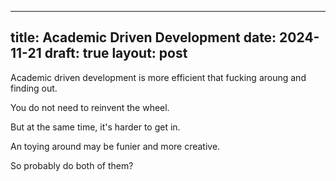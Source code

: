 
---
title: Academic Driven Development
date: 2024-11-21
draft: true
layout: post
---


Academic driven development is more efficient that fucking aroung and finding out.

You do not need to reinvent the wheel.

But at the same time, it's harder to get in.

An toying around may be funier and more creative.

So probably do both of them?
